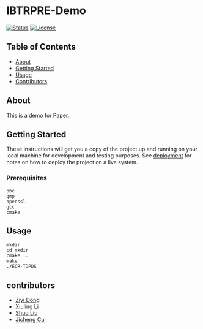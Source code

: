 # IBTRPRE-Demo

[![Status](https://img.shields.io/badge/status-active-success.svg)](https://github.com/ZIYIDONG/PBC-IBTRPRE) [![License](https://img.shields.io/badge/license-GPLv3.0-blue.svg)](/LICENSE)

## Table of Contents

- [About](#about)
- [Getting Started](#getting_started)
- [Usage](#usage)
- [Contributors](#contributors)

## About <a name = "about"></a>

This is a demo for Paper.

## Getting Started <a name = "getting_started"></a>

These instructions will get you a copy of the project up and running on your local machine for development and testing purposes. See [deployment](#deployment) for notes on how to deploy the project on a live system.

### Prerequisites


```
pbc
gmp
openssl
gcc
cmake
```

## Usage <a name = "usage"></a>



```
mkdir
cd mkdir
cmake ..
make
./ECR-TDPDS
```


## contributors <a name = "usage"></a>

- [Ziyi Dong](https://github.com/ZIYIDONG)
- [Xiuling Li](https://github.com/ZIYIDONG)
- [Shuo Liu](https://github.com/ZIYIDONG)
- [Jicheng Cui](https://github.com/ZIYIDONG)